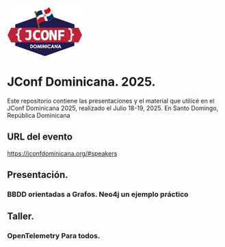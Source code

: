 <img src="jconf-sm-logo-2.png">
          
# JConf Dominicana. 2025.

Este repositorio contiene las presentaciones y el material que utilicé en el JConf Dominicana 2025, realizado el Julio 18-19, 2025. 
En Santo Domingo, República Dominicana

## URL del evento
https://jconfdominicana.org/#speakers

## Presentación.
### BBDD orientadas a Grafos. Neo4j un ejemplo práctico

## Taller.
### OpenTelemetry Para todos.
